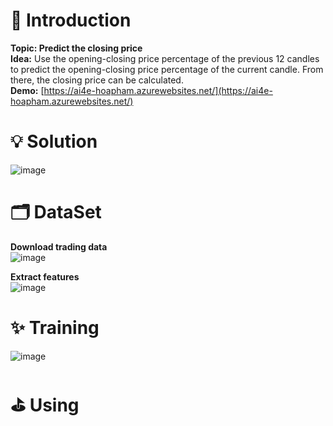 # 👋 Introduction
**Topic: Predict the closing price**  
**Idea:** Use the opening-closing price percentage of the previous 12 candles to predict the opening-closing price percentage of the current candle. From there, the closing price can be calculated.  
**Demo:** [https://ai4e-hoapham.azurewebsites.net/](https://ai4e-hoapham.azurewebsites.net/)  

# 💡 Solution
![image](https://github.com/HoaQB208/AI4E-FinalProject/assets/32737501/9d153711-051d-41ea-8afc-f0a252ff0cbd)


# 🗂 DataSet
**Download trading data**  
![image](https://github.com/HoaQB208/AI4E-FinalProject/assets/32737501/bc556810-0eca-49ea-b7ab-87579d33aae6)


**Extract features**  
![image](https://github.com/HoaQB208/AI4E-FinalProject/assets/32737501/08ab6d9c-994c-4f60-a6ab-a270512f2322)


# ✨ Training  
![image](https://github.com/HoaQB208/AI4E-FinalProject/assets/32737501/57b034dd-12ed-4f2a-ae76-1fd9d9ed4cbf)



# ⛳️ Using
